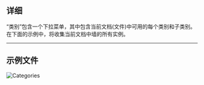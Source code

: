 ## 详细
“类别”包含一个下拉菜单，其中包含当前文档(文件)中可用的每个类别和子类别。在下面的示例中，将收集当前文档中墙的所有实例。
___
## 示例文件

![Categories](./DSRevitNodesUI.Categories_img.jpg)
